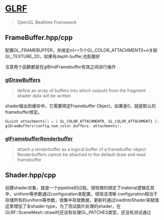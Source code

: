 # [GLRF](https://github.com/lmj01/GLRF)
> OpenGL Realtime Framework 

## FrameBuffer.hpp/cpp
配置GL_FRAMEBUFFER，并绑定n(>=1)个GL_COLOR_ATTACHMENT0+n关联GL_TEXTURE_2D，如果有depth buffer,也配置好

注意两个函数都是在glBindFramebuffer有效之间进行操作

### [glDrawBuffers](https://registry.khronos.org/OpenGL-Refpages/gl4/html/glDrawBuffers.xhtml)
> define an array of buffers into which outputs from the fragment shader data will be written

shader输出到缓存中。它需要绑定Framebuffer Object，如果是0，就是默认的framebuffer绑定。
```c
GLuint attachments[] = { GL_COLOR_ATTACHMENT0, GL_COLOR_ATTACHMENT1 };
glDrawBuffers(config.num_color_buffers, attachments);
```

### [glFramebufferRenderbuffer](https://registry.khronos.org/OpenGL-Refpages/gl4/html/glFramebufferRenderbuffer.xhtml)
> attach a renderbuffer as a logical buffer of a framebuffer object
Renderbuffers cannot be attached to the default draw and read framebuffer

## Shader.hpp/cpp
创建shader对象，就是一个pipeline的过程，很轻微的绑定了material逻辑在其中，uniform等参数通过configuration来配置，很简洁清晰
configuration相当于存储所有的uniform等参数，很集中存放数据，更新时通过loadIntoShader来赋值
这里增加了全shader type，为了测试面片处理的shader，在GLRF::SceneMesh::draw时还没有处理GL_PATCHES类型，还没有测试通过